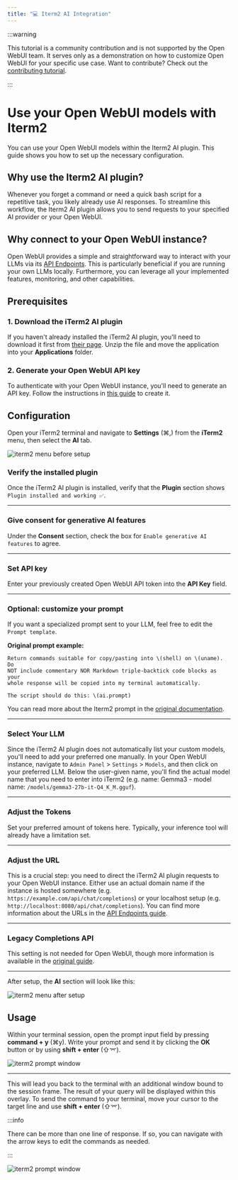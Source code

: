 ```yaml
---
title: "💻 Iterm2 AI Integration"
---
```


:::warning

This tutorial is a community contribution and is not supported by the Open WebUI team. It serves only as a demonstration on how to customize Open WebUI for your specific use case. Want to contribute? Check out the [contributing tutorial](/docs/contributing).

:::

# Use your Open WebUI models with Iterm2

You can use your Open WebUI models within the Iterm2 AI plugin. This guide shows you how to set up the necessary configuration.

## Why use the Iterm2 AI plugin?

Whenever you forget a command or need a quick bash script for a repetitive task, you likely already use AI responses. To streamline this workflow, the Iterm2 AI plugin allows you to send requests to your specified AI provider or your Open WebUI.

## Why connect to your Open WebUI instance?

Open WebUI provides a simple and straightforward way to interact with your LLMs via its [API Endpoints](/docs/getting-started/api-endpoints.md). This is particularly beneficial if you are running your own LLMs locally. Furthermore, you can leverage all your implemented features, monitoring, and other capabilities.

## Prerequisites

### 1. Download the iTerm2 AI plugin

If you haven't already installed the iTerm2 AI plugin, you'll need to download it first from [their page](https://iterm2.com/ai-plugin.html).
Unzip the file and move the application into your **Applications** folder.

### 2. Generate your Open WebUI API key

To authenticate with your Open WebUI instance, you'll need to generate an API key.
Follow the instructions in [this guide](https://docs.openwebui.com/getting-started/advanced-topics/monitoring#authentication-setup-for-api-key-) to create it.

## Configuration

Open your iTerm2 terminal and navigate to **Settings** (⌘,) from the **iTerm2** menu, then select the **AI** tab.

![iterm2 menu before setup](/images/tutorials/iterm2/iterm2_ai_plugin_before.png)

### Verify the installed plugin

Once the iTerm2 AI plugin is installed, verify that the **Plugin** section shows `Plugin installed and working ✅`.

---

### Give consent for generative AI features

Under the **Consent** section, check the box for `Enable generative AI features` to agree.

---

### Set API key

Enter your previously created Open WebUI API token into the **API Key** field.

---

### Optional: customize your prompt

If you want a specialized prompt sent to your LLM, feel free to edit the `Prompt template`.

**Original prompt example:**

```text
Return commands suitable for copy/pasting into \(shell) on \(uname). Do
NOT include commentary NOR Markdown triple-backtick code blocks as your
whole response will be copied into my terminal automatically.

The script should do this: \(ai.prompt)
```

You can read more about the Iterm2 prompt in the [original documentation](https://gitlab.com/gnachman/iterm2/-/wikis/AI-Prompt).

---

### Select Your LLM

Since the iTerm2 AI plugin does not automatically list your custom models, you'll need to add your preferred one manually.
In your Open WebUI instance, navigate to `Admin Panel` > `Settings` > `Models`, and then click on your preferred LLM.
Below the user-given name, you'll find the actual model name that you need to enter into iTerm2 (e.g. name: Gemma3 - model name: `/models/gemma3-27b-it-Q4_K_M.gguf`).

---

### Adjust the Tokens

Set your preferred amount of tokens here. Typically, your inference tool will already have a limitation set.

---

### Adjust the URL

This is a crucial step: you need to direct the iTerm2 AI plugin requests to your Open WebUI instance.
Either use an actual domain name if the instance is hosted somewhere (e.g. `https://example.com/api/chat/completions`) or your localhost setup (e.g. `http://localhost:8080/api/chat/completions`).
You can find more information about the URLs in the [API Endpoints guide](/docs/getting-started/api-endpoints.md).

---

### Legacy Completions API

This setting is not needed for Open WebUI, though more information is available in the [original guide](https://platform.openai.com/docs/guides/completions/completions-api-legacy).

---

After setup, the **AI** section will look like this:

![iterm2 menu after setup](/images/tutorials/iterm2/iterm2_ai_plugin_after.png)

## Usage

Within your terminal session, open the prompt input field by pressing **command + y** (⌘y). Write your prompt and send it by clicking the **OK** button or by using **shift + enter** (⇧⌤).

![iterm2 prompt window](/images/tutorials/iterm2/iterm2_ai_plugin_prompt_window.png)

---

This will lead you back to the terminal with an additional window bound to the session frame. The result of your query will be displayed within this overlay. To send the command to your terminal, move your cursor to the target line and use **shift + enter** (⇧⌤).

:::info

There can be more than one line of response. If so, you can navigate with the arrow keys to edit the commands as needed.

:::

![iterm2 prompt window](/images/tutorials/iterm2/iterm2_ai_plugin_result_window.png)
